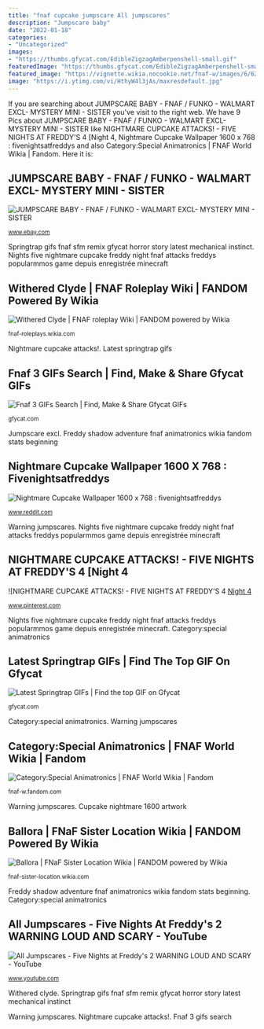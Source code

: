 ```yaml
---
title: "fnaf cupcake jumpscare All jumpscares"
description: "Jumpscare baby"
date: "2022-01-18"
categories:
- "Uncategorized"
images:
- "https://thumbs.gfycat.com/EdibleZigzagAmberpenshell-small.gif"
featuredImage: "https://thumbs.gfycat.com/EdibleZigzagAmberpenshell-small.gif"
featured_image: "https://vignette.wikia.nocookie.net/fnaf-w/images/6/62/Sfreddy-s.gif/revision/latest?cb=20160209190909"
image: "https://i.ytimg.com/vi/HthyW4l3jAs/maxresdefault.jpg"
---
```


If you are searching about JUMPSCARE BABY - FNAF / FUNKO - WALMART EXCL- MYSTERY MINI - SISTER you've visit to the right web. We have 9 Pics about JUMPSCARE BABY - FNAF / FUNKO - WALMART EXCL- MYSTERY MINI - SISTER like NIGHTMARE CUPCAKE ATTACKS! - FIVE NIGHTS AT FREDDY&#039;S 4 [Night 4, Nightmare Cupcake Wallpaper 1600 x 768 : fivenightsatfreddys and also Category:Special Animatronics | FNAF World Wikia | Fandom. Here it is:

## JUMPSCARE BABY - FNAF / FUNKO - WALMART EXCL- MYSTERY MINI - SISTER

![JUMPSCARE BABY - FNAF / FUNKO - WALMART EXCL- MYSTERY MINI - SISTER](https://i.ebayimg.com/images/g/HQoAAOSwKDRfHdAm/s-l300.jpg "Latest springtrap gifs")

<small>www.ebay.com</small>

Springtrap gifs fnaf sfm remix gfycat horror story latest mechanical instinct. Nights five nightmare cupcake freddy night fnaf attacks freddys popularmmos game depuis enregistrée minecraft

## Withered Clyde | FNAF Roleplay Wiki | FANDOM Powered By Wikia

![Withered Clyde | FNAF roleplay Wiki | FANDOM powered by Wikia](https://vignette1.wikia.nocookie.net/fnaf-roleplays/images/b/bd/Withered_Clyde.png/revision/latest?cb=20150423130010 "Nightmare cupcake attacks!")

<small>fnaf-roleplays.wikia.com</small>

Nightmare cupcake attacks!. Latest springtrap gifs

## Fnaf 3 GIFs Search | Find, Make &amp; Share Gfycat GIFs

![Fnaf 3 GIFs Search | Find, Make &amp; Share Gfycat GIFs](https://thumbs.gfycat.com/HatefulUnfoldedArmyworm-size_restricted.gif "Latest springtrap gifs")

<small>gfycat.com</small>

Jumpscare excl. Freddy shadow adventure fnaf animatronics wikia fandom stats beginning

## Nightmare Cupcake Wallpaper 1600 X 768 : Fivenightsatfreddys

![Nightmare Cupcake Wallpaper 1600 x 768 : fivenightsatfreddys](http://i.imgur.com/Eh4Hr8P.jpg "Freddy shadow adventure fnaf animatronics wikia fandom stats beginning")

<small>www.reddit.com</small>

Warning jumpscares. Nights five nightmare cupcake freddy night fnaf attacks freddys popularmmos game depuis enregistrée minecraft

## NIGHTMARE CUPCAKE ATTACKS! - FIVE NIGHTS AT FREDDY&#039;S 4 [Night 4

![NIGHTMARE CUPCAKE ATTACKS! - FIVE NIGHTS AT FREDDY&#039;S 4 [Night 4](https://i.pinimg.com/originals/51/0a/16/510a160f1e2932555d1078c21611d51b.jpg "Cupcake nightmare 1600 artwork")

<small>www.pinterest.com</small>

Nights five nightmare cupcake freddy night fnaf attacks freddys popularmmos game depuis enregistrée minecraft. Category:special animatronics

## Latest Springtrap GIFs | Find The Top GIF On Gfycat

![Latest Springtrap GIFs | Find the top GIF on Gfycat](https://thumbs.gfycat.com/EdibleZigzagAmberpenshell-small.gif "Nights five nightmare cupcake freddy night fnaf attacks freddys popularmmos game depuis enregistrée minecraft")

<small>gfycat.com</small>

Category:special animatronics. Warning jumpscares

## Category:Special Animatronics | FNAF World Wikia | Fandom

![Category:Special Animatronics | FNAF World Wikia | Fandom](https://vignette.wikia.nocookie.net/fnaf-w/images/6/62/Sfreddy-s.gif/revision/latest?cb=20160209190909 "Latest springtrap gifs")

<small>fnaf-w.fandom.com</small>

Warning jumpscares. Cupcake nightmare 1600 artwork

## Ballora | FNaF Sister Location Wikia | FANDOM Powered By Wikia

![Ballora | FNaF Sister Location Wikia | FANDOM powered by Wikia](https://vignette.wikia.nocookie.net/fnaf-sister-location/images/5/54/BalloraInfScoop.gif/revision/latest?cb=20170121190508 "Freddy shadow adventure fnaf animatronics wikia fandom stats beginning")

<small>fnaf-sister-location.wikia.com</small>

Freddy shadow adventure fnaf animatronics wikia fandom stats beginning. Category:special animatronics

## All Jumpscares - Five Nights At Freddy&#039;s 2 WARNING LOUD AND SCARY - YouTube

![All Jumpscares - Five Nights at Freddy&#039;s 2 WARNING LOUD AND SCARY - YouTube](https://i.ytimg.com/vi/HthyW4l3jAs/maxresdefault.jpg "Withered clyde")

<small>www.youtube.com</small>

Withered clyde. Springtrap gifs fnaf sfm remix gfycat horror story latest mechanical instinct

Warning jumpscares. Nightmare cupcake attacks!. Fnaf 3 gifs search
